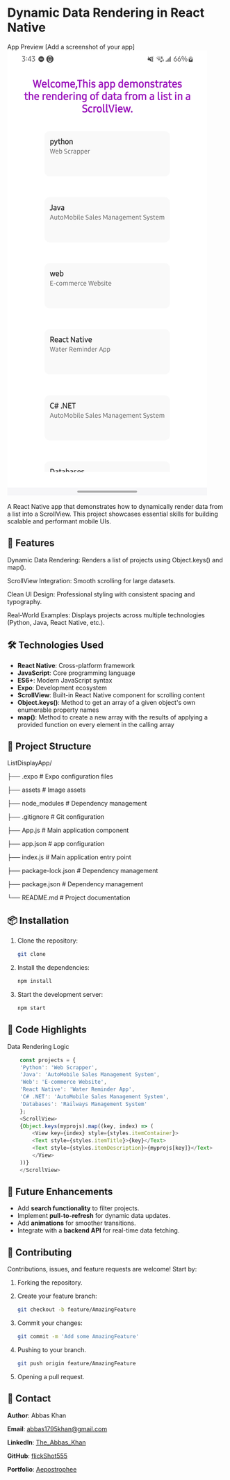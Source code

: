 # Dynamic Data Rendering in React Native

App Preview [Add a screenshot of your app]
![App Preview](preview.jpg)

A React Native app that demonstrates how to dynamically render data from a list into a ScrollView. This project showcases essential skills for building scalable and performant mobile UIs.

## 🚀 Features
Dynamic Data Rendering: Renders a list of projects using Object.keys() and map().

ScrollView Integration: Smooth scrolling for large datasets.

Clean UI Design: Professional styling with consistent spacing and typography.

Real-World Examples: Displays projects across multiple technologies (Python, Java, React Native, etc.).

## 🛠️ Technologies Used

- **React Native**: Cross-platform framework
- **JavaScript**: Core programming language
- **ES6+**: Modern JavaScript syntax
- **Expo**: Development ecosystem
- **ScrollView**: Built-in React Native component for scrolling content
- **Object.keys()**: Method to get an array of a given object's own enumerable property names
- **map()**: Method to create a new array with the results of applying a provided function on
    every element in the calling array
    
## 📁 Project Structure

ListDisplayApp/

├── .expo                 # Expo configuration files

├── assets                # Image assets

├── node_modules          # Dependency management

├── .gitignore            # Git configuration

├── App.js                # Main application component

├── app.json              # app configuration

├── index.js              # Main application entry point

├── package-lock.json     # Dependency management

├── package.json          # Dependency management

└── README.md             # Project documentation


## 📦 Installation

1. Clone the repository:
    ```bash
    git clone
    ```

2. Install the dependencies:
    ```bash
    npm install
    ```

3. Start the development server:
    ```bash
    npm start
    ```

## 🌟 Code Highlights

Data Rendering Logic
```javascript
    const projects = {
    'Python': 'Web Scrapper',
    'Java': 'AutoMobile Sales Management System',
    'Web': 'E-commerce Website',
    'React Native': 'Water Reminder App',
    'C# .NET': 'AutoMobile Sales Management System',
    'Databases': 'Railways Management System'
    };
    <ScrollView>
    {Object.keys(myprojs).map((key, index) => (
        <View key={index} style={styles.itemContainer}>
        <Text style={styles.itemTitle}>{key}</Text>
        <Text style={styles.itemDescription}>{myprojs[key]}</Text>
        </View>
    ))}
    </ScrollView>
```

## 🌟 Future Enhancements

- Add **search functionality** to filter projects.
- Implement **pull-to-refresh** for dynamic data updates.
- Add **animations** for smoother transitions.
- Integrate with a **backend API** for real-time data fetching.


## 🤝 Contributing

Contributions, issues, and feature requests are welcome! Start by:
1. Forking the repository.

2. Create your feature branch:
    ```bash
    git checkout -b feature/AmazingFeature
    ```

3. Commit your changes:
    ```bash
    git commit -m 'Add some AmazingFeature'
    ```

4. Pushing to your branch.
    ```bash
    git push origin feature/AmazingFeature
    ```

5. Opening a pull request.


## 📧 Contact

**Author**: Abbas Khan

**Email**: [abbas1795khan@gmail.com](mailto:abbas1795khan@gmail.com)

**LinkedIn**: [The_Abbas_Khan](https://linkedin.com/in/the-abbas-khan)

**GitHub**: [flickShot555](https://github.com/flickShot555/)

**Portfolio**: [Aepostrophee](https://www.aepostrophee.kesug.com)
